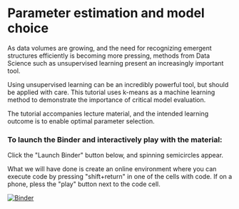 # Parameter estimation and model choice

As data volumes are growing, and the need for recognizing emergent structures efficiently is becoming more pressing, methods from Data Science such as unsupervised learning present an increasingly important tool.

Using unsupervised learning can be an incredibly powerful tool, but should be applied with care. This tutorial uses k-means as a machine learning method to demonstrate the importance of critical model evaluation.

The tutorial accompanies lecture material, and the intended learning outcome is to enable optimal parameter selection.


### To launch the Binder and interactively play with the material:

Click the "Launch Binder" button below, and spinning semicircles appear.

What we will have done is create an online environment where you can execute code by pressing "shift+return" in one of the cells with code. If on a phone, pless the "play" button next to the code cell.


[![Binder](https://mybinder.org/badge_logo.svg)](https://mybinder.org/v2/gh/maikejulie/parameterEstimation/master?filepath=parameterEstimationAndModelChoice.ipynb)
